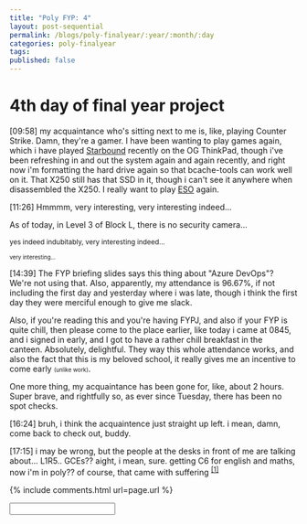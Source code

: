 ```yaml
---
title: "Poly FYP: 4"
layout: post-sequential
permalink: /blogs/poly-finalyear/:year/:month/:day
categories: poly-finalyear
tags: 
published: false
---
```

# 4th day of final year project

<span class="timestamp">[09:58]</span> my acquaintance who's sitting next to me is, like, playing Counter Strike. Damn, they're a gamer. I have been wanting to play games again, which i have played <a href="https://store.steampowered.com/app/211820/Starbound/" target="_blank">Starbound</a> recently on the OG ThinkPad, though i've been refreshing in and out the system again and again recently, and right now i'm formatting the hard drive again so that bcache-tools can work well on it. That X250 still has that SSD in it, though i can't see it anywhere when disassembled the X250. I really want to play <a href='https://store.steampowered.com/app/306130/The_Elder_Scrolls_Online/' target="_blank">ESO</a> again.

<span class="timestamp">[11:26]</span> Hmmmm, very interesting, very interesting indeed...

As of today, in Level 3 of Block L, there is no security camera...

<span style="font-size:85%;">yes indeed indubitably, very interesting indeed...</span>

<span style="font-size:70%;">very interesting...</span>

<span class="timestamp">[14:39]</span> The FYP briefing slides says this thing about "Azure DevOps"? We're not using that. Also, apparently, my attendance is 96.67%, if not including the first day and yesterday where i was late, though i think the first day they were merciful enough to give me slack.

Also, if you're reading this and you're having FYPJ, and also if your FYP is quite chill, then please come to the place earlier, like today i came at 0845, and i signed in early, and I got to have a rather chill breakfast in the canteen. Absolutely, delightful. They way this whole attendance works, and also the fact that this is my beloved school, it really gives me an incentive to come early <span style="font-size:70%;">(unlike work)</span>. 

One more thing, my acquaintance has been gone for, like, about 2 hours. Super brave, and rightfully so, as ever since Tuesday, there has been no spot checks. 

<span class="timestamp">[16:24]</span> bruh, i think the acquaintence just straight up left. i mean, damn, come back to check out, buddy.

<span class="timestamp">[17:15]</span> i may be wrong, but the people at the desks in front of me are talking about... L1R5.. GCEs?? aight, i mean, sure. getting C6 for english and maths, now i'm in poly?? of course, that came with suffering <sup><a href="#1">[1]</a></sup>

<!--

<span class='disable-selection' ondblclick="this.innerHTML=''">&lt;<b>REDACTED</b>&gt;</span>
<span class='disable-selection' ondblclick="this.innerHTML=''">****</span>

-->
{% include comments.html url=page.url %}

<input id="password-input" type="password" class="text-secret" onkeyup="unlock()" autocomplete="off">

<span class="disable-selection" id="truth" style="display:none;"><sup id="1">[1]</sup> what? oh, right. i mean of course, if i could describe the first 3 years of my life after secondary school, it would be the highest of mountains and lowest of valleys. I've had awesome times, ironically most related to IT itself, but of course, the lowest was all from the inside and my social life with everyone in my life. </span>
